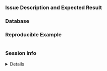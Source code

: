 ### Issue Description and Expected Result
<!--Example: `dbGetQuery()` returns incorrect timestamps.-->

### Database
<!--Example: PostgreSQL 9.5, SQL Server 2012-->

### Reproducible Example
<!--
If possible include a _small_ dump of the table with the error and the R code
that generates the error.

Example:
```r
library(DBI)
con <- dbConnect(Odbconnect::Odbconnect(), dsn = "PostgreSQL")
dbWriteTable(con, "iris", iris)
dbReadTable(con, "iris")
```
-->

```r

```

### Session Info
<details>
Output of `devtools::session_info()`
```r
```
</details>
